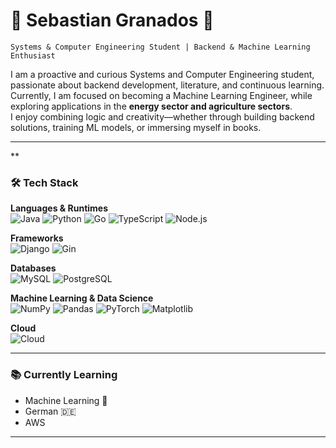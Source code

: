 # 🌿 Sebastian Granados 🌿

    Systems & Computer Engineering Student | Backend & Machine Learning Enthusiast

I am a proactive and curious Systems and Computer Engineering student, passionate about backend development, literature, and continuous learning.  
Currently, I am focused on becoming a Machine Learning Engineer, while exploring applications in the **energy sector and agriculture sectors**.  
I enjoy combining logic and creativity—whether through building backend solutions, training ML models, or immersing myself in books.

---
**
### 🛠️ Tech Stack

**Languages & Runtimes**  
![Java](https://img.shields.io/badge/Java-ED8B00?style=for-the-badge&logo=openjdk&logoColor=white) 
![Python](https://img.shields.io/badge/Python-3776AB?style=for-the-badge&logo=python&logoColor=white) 
![Go](https://img.shields.io/badge/Go-00ADD8?style=for-the-badge&logo=go&logoColor=white) 
![TypeScript](https://img.shields.io/badge/TypeScript-3178C6?style=for-the-badge&logo=typescript&logoColor=white) 
![Node.js](https://img.shields.io/badge/Node.js-339933?style=for-the-badge&logo=node.js&logoColor=white)

**Frameworks**  
![Django](https://img.shields.io/badge/Django-092E20?style=for-the-badge&logo=django&logoColor=white) 
![Gin](https://img.shields.io/badge/Gin-00ADD8?style=for-the-badge&logo=go&logoColor=white)

**Databases**  
![MySQL](https://img.shields.io/badge/MySQL-4479A1?style=for-the-badge&logo=mysql&logoColor=white) 
![PostgreSQL](https://img.shields.io/badge/PostgreSQL-4169E1?style=for-the-badge&logo=postgresql&logoColor=white)

**Machine Learning & Data Science**  
![NumPy](https://img.shields.io/badge/NumPy-013243?style=for-the-badge&logo=numpy&logoColor=white) 
![Pandas](https://img.shields.io/badge/Pandas-150458?style=for-the-badge&logo=pandas&logoColor=white) 
![PyTorch](https://img.shields.io/badge/PyTorch-EE4C2C?style=for-the-badge&logo=pytorch&logoColor=white) 
![Matplotlib](https://img.shields.io/badge/Matplotlib-11557c?style=for-the-badge&logo=plotly&logoColor=white)  

**Cloud**  
![Cloud](https://img.shields.io/badge/Cloud-4285F4?style=for-the-badge&logo=googlecloud&logoColor=white)

---

### 📚 Currently Learning
- Machine Learning 🤖  
- German 🇩🇪
- AWS

---


